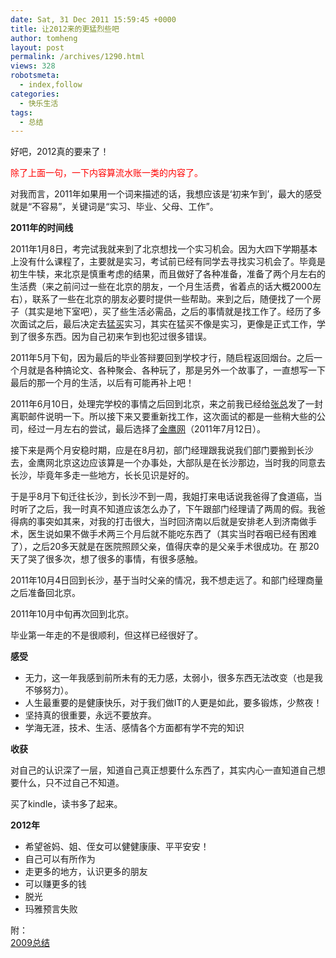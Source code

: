 ```yaml
---
date: Sat, 31 Dec 2011 15:59:45 +0000
title: 让2012来的更猛烈些吧
author: tomheng
layout: post
permalink: /archives/1290.html
views: 328
robotsmeta:
  - index,follow
categories:
  - 快乐生活
tags:
  - 总结
---
```

好吧，2012真的要来了！

<span style="color: #ff0000;">除了上面一句，一下内容算流水账一类的内容了。</span>

对我而言，2011年如果用一个词来描述的话，我想应该是‘初来乍到’，最大的感受就是“不容易”，关键词是“实习、毕业、父母、工作”。

**2011年的时间线**

2011年1月8日，考完试我就来到了北京想找一个实习机会。因为大四下学期基本上没有什么课程了，主要就是实习，考试前已经有同学去寻找实习机会了。毕竟是初生牛犊，来北京是慎重考虑的结果，而且做好了各种准备，准备了两个月左右的生活费（来之前问过一些在北京的朋友，一个月生活费，省着点的话大概2000左右），联系了一些在北京的朋友必要时提供一些帮助。来到之后，随便找了一个房子（其实是地下室吧），买了些生活必需品，之后的事情就是找工作了。经历了多次面试之后，最后决定去[猛买][1]实习，其实在猛买不像是实习，更像是正式工作，学到了很多东西。因为自己初来乍到也犯过很多错误。

2011年5月下旬，因为最后的毕业答辩要回到学校才行，随启程返回烟台。之后一个月就是各种搞论文、各种聚会、各种玩了，那是另外一个故事了，一直想写一下最后的那一个月的生活，以后有可能再补上吧！

2011年6月10日，处理完学校的事情之后回到北京，来之前我已经给[张总][2]发了一封离职邮件说明一下。所以接下来又要重新找工作，这次面试的都是一些稍大些的公司，经过一月左右的尝试，最后选择了[金鹰网][3]（2011年7月12日）。

接下来是两个月安稳时期，应是在8月初，部门经理跟我说我们部门要搬到长沙去，金鹰网北京这边应该算是一个办事处，大部队是在长沙那边，当时我的同意去长沙，毕竟年多走一些地方，长长见识是好的。

于是乎8月下旬迁往长沙，到长沙不到一周，我姐打来电话说我爸得了食道癌，当时听了之后，我一时真不知道应该怎么办了，下午跟部门经理请了两周的假。我爸得病的事突如其来，对我的打击很大，当时回济南以后就是安排老人到济南做手术，医生说如果不做手术两三个月后就不能吃东西了（其实当时吞咽已经有困难了），之后20多天就是在医院照顾父亲，值得庆幸的是父亲手术很成功。在 那20天了哭了很多次，想了很多的事情，有很多感触。

2011年10月4日回到长沙，基于当时父亲的情况，我不想走远了。和部门经理商量之后准备回北京。

2011年10月中旬再次回到北京。

毕业第一年走的不是很顺利，但这样已经很好了。

**感受**

  * 无力，这一年我感到前所未有的无力感，太弱小，很多东西无法改变（也是我不够努力）。
  * 人生最重要的是健康快乐，对于我们做IT的人更是如此，要多锻炼，少熬夜！
  * 坚持真的很重要，永远不要放弃。
  * 学海无涯，技术、生活、感情各个方面都有学不完的知识

**收获**

对自己的认识深了一层，知道自己真正想要什么东西了，其实内心一直知道自己想要什么，只不过自己不知道。

买了kindle，读书多了起来。

**2012年**

  * 希望爸妈、姐、侄女可以健健康康、平平安安！
  * 自己可以有所作为
  * 走更多的地方，认识更多的朋友
  * 可以赚更多的钱
  * 脱光
  * 玛雅预言失败

附：  
[2009总结][4]

 [1]: http://www.mengmai.com
 [2]: http://www.zyzhang.com
 [3]: http://www.hunantv.com
 [4]: http://blog.webfuns.net/archives/414.html "回顾09展望10"
